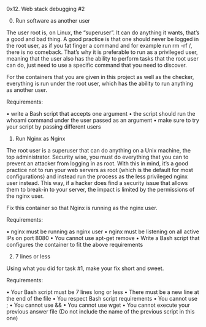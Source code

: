 0x12. Web stack debugging #2

0. Run software as another user

The user root is, on Linux, the “superuser”. It can do anything it wants, that’s a good and bad thing. A good practice is that one should never be logged in the root user, as if you fat finger a command and for example run rm -rf /, there is no comeback. That’s why it is preferable to run as a privileged user, meaning that the user also has the ability to perform tasks that the root user can do, just need to use a specific command that you need to discover.

For the containers that you are given in this project as well as the checker, everything is run under the root user, which has the ability to run anything as another user.

Requirements:

• write a Bash script that accepts one argument
• the script should run the whoami command under the user passed as an argument
• make sure to try your script by passing different users

1. Run Nginx as Nginx

The root user is a superuser that can do anything on a Unix machine, the top administrator. Security wise, you must do everything that you can to prevent an attacker from logging in as root. With this in mind, it’s a good practice not to run your web servers as root (which is the default for most configurations) and instead run the process as the less privileged nginx user instead. This way, if a hacker does find a security issue that allows them to break-in to your server, the impact is limited by the permissions of the nginx user.

Fix this container so that Nginx is running as the nginx user.

Requirements:

• nginx must be running as nginx user
• nginx must be listening on all active IPs on port 8080
• You cannot use apt-get remove
• Write a Bash script that configures the container to fit the above requirements

2. 7 lines or less

Using what you did for task #1, make your fix short and sweet.

Requirements:

• Your Bash script must be 7 lines long or less
• There must be a new line at the end of the file
• You respect Bash script requirements
• You cannot use ;
• You cannot use &&
• You cannot use wget
• You cannot execute your previous answer file (Do not include the name of the previous script in this one)
